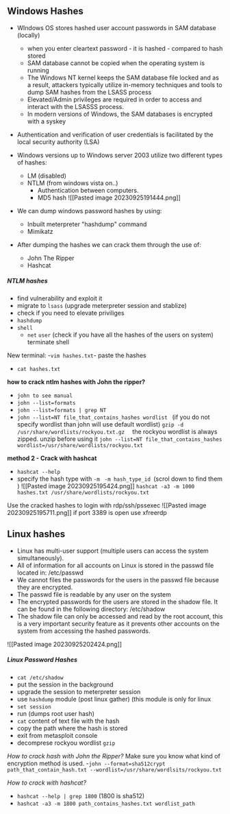 

## Windows Hashes


- WIndows OS stores hashed user account passwords in SAM database (locally)
	- when you enter cleartext password - it is hashed - compared to hash stored 
	- SAM database cannot be copied when the operating system is running 
	- The Windows NT kernel keeps the SAM database file locked and as a result, attackers typically utilize in-memory techniques and tools to dump SAM hashes from the LSASS process 
	- Elevated/Admin privileges are required in order to access and interact with the LSASSS process. 
	- In modern versions of Windows, the SAM databases is encrypted with a syskey
- Authentication and verification of user credentials is facilitated by the local security authority (LSA)
- Windows versions up to Windows server 2003 utilize two different types of hashes: 
	- LM (disabled)
	- NTLM (from windows vista on..)
		- Authentication between computers. 
		- MD5 hash 
![[Pasted image 20230925191444.png]]

- We can dump windows password hashes by using: 
	- Inbuilt meterpreter "hashdump" command 
	- Mimikatz 
- After dumping the hashes we can crack them through the use of:
	- John The Ripper 
	- Hashcat 


##### NTLM hashes 

- find vulnerability and exploit it 
- migrate to ``lsass`` (upgrade meterpreter session and stablize)
- check if you need to elevate priviliges
- ``hashdump``
- ``shell`` 
	- ``net`` ``user`` (check if you have all the hashes of the users on system)
terminate shell 

New terminal: 
-`` vim hashes.txt ``- paste the hashes 
- ``cat hashes.txt ``

**how to crack ntlm hashes with John the ripper?** 
- ``john to see manual ``
- ``john --list=formats ``
- `` john --list=formats | grep NT ``
- ``john --list=NT file_that_contains_hashes wordlist ``
  (if you do not specify wordlist than john will use default wordlist)
``gzip -d /usr/share/wordlists/rockyou.txt.gz  ``
the rockyou wordlist is always zipped. unzip before using it 
``john --list=NT file_that_contains_hashes wordlist=/usr/share/wordlists/rockyou.txt ``


**method 2 - Crack with hashcat** 

- ``hashcat --help ``
- specify the hash type with ``-m ``
	  ``-m hash_type_id ``(scrol down to find them )
![[Pasted image 20230925195424.png]]
``hashcat -a3 -m 1000 hashes.txt /usr/share/wordlists/rockyou.txt ``


Use the cracked hashes to login with rdp/ssh/pssexec 
![[Pasted image 20230925195711.png]]
if port 3389 is open use xfreerdp 








## Linux hashes 


- Linux has multi-user support (multiple users can access the system simultaneously). 
- All of information for all accounts on Linux is stored in the passwd file located in: /etc/passwd 
- We cannot files the passwords for the users in the passwd file because they are encrypted.
- The passwd file is readable by any user on the system 
- The encrypted passwords for the users are stored in the shadow file. It can be found in the following directory: /etc/shadow 
- The shadow file can only be accessed and read by the root account, this is a very important security feature as it prevents other accounts on the system from accessing the hashed passwords. 

![[Pasted image 20230925202424.png]]






##### Linux Password Hashes 


- ``cat /etc/shadow``
- put the session in the background 
- upgrade the session to meterpreter session 
- use ``hashdump`` module (post linux gather) (this module is only for linux
- ``set session ``
- run (dumps root user hash)
- ``cat`` content of text file with the hash 
- copy the path where the hash is stored 
- exit from metasploit console 
- decomprese rockyou wordlist ``gzip`` 


*How to crack hash with John the Ripper?*  Make sure you know what kind of encryption method is used. 
-`` john --format=sha512crypt path_that_contain_hash.txt --wordlist=/usr/share/wordlsits/rockyou.txt ``

*How to crack with hashcat?* 
- ``hashcat --help | grep 1800``   (1800 is sha512)
- ``hashcat -a3 -m 1800 path_contains_hashes.txt wordlist_path``